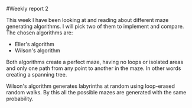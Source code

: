 #Weekly report 2

This week I have been looking at and reading about different maze generating algorithms. I will pick two of them to implement and compare. The chosen algorithms are:
* Eller's algorithm 
* Wilson's algorithm

Both algorithms create a perfect maze, having no loops or isolated areas and only one path from any point to another in the maze. In other words creating a spanning tree.

Wilson's algorithm generates labyrinths at random using loop-erased random walks. By this all the possible mazes are generated with the same probability.
